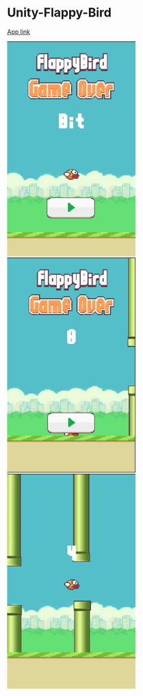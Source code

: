 # Unity-Flappy-Bird

[App link](https://drive.google.com/drive/u/0/folders/14S_7lyfdhDZ_XtgVFNlb0Og40Lk06FAP)

 <img src="images/flappy bird 1.png" width="300" height="500" > <img src="images/flappy bird 2.png" width="300" height="500" > <img src="images/flappy bird 3.png" width="300" height="500" > 
